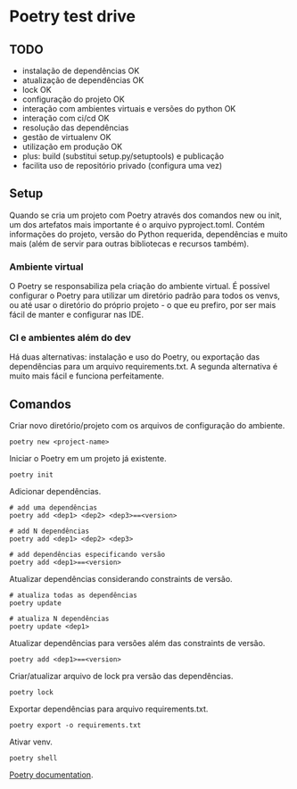 # Poetry test drive

## TODO

- instalação de dependências OK
- atualização de dependências OK
- lock OK
- configuração do projeto OK
- interação com ambientes virtuais e versões do python OK
- interação com ci/cd OK
- resolução das dependências
- gestão de virtualenv OK
- utilização em produção OK
- plus: build (substitui setup.py/setuptools) e publicação
- facilita uso de repositório privado (configura uma vez)

## Setup

Quando se cria um projeto com Poetry através dos comandos new ou init, um dos artefatos mais importante é o arquivo pyproject.toml. Contém informações do projeto, versão do Python requerida, dependências e muito mais (além de servir para outras bibliotecas e recursos também).

### Ambiente virtual

O Poetry se responsabiliza pela criação do ambiente virtual. É possível configurar o Poetry para utilizar um diretório padrão para todos os venvs, ou até usar o diretório do próprio projeto - o que eu prefiro, por ser mais fácil de manter e configurar nas IDE.

### CI e ambientes além do dev

Há duas alternativas: instalação e uso do Poetry, ou exportação das dependências para um arquivo requirements.txt. A segunda alternativa é muito mais fácil e funciona perfeitamente.

## Comandos

Criar novo diretório/projeto com os arquivos de configuração do ambiente.

```
poetry new <project-name>
```

Iniciar o Poetry em um projeto já existente. 

```
poetry init
```

Adicionar dependências.

```
# add uma dependências
poetry add <dep1> <dep2> <dep3>==<version>

# add N dependências
poetry add <dep1> <dep2> <dep3>

# add dependências especificando versão
poetry add <dep1>==<version>
```

Atualizar dependências considerando constraints de versão.

```
# atualiza todas as dependências
poetry update

# atualiza N dependências
poetry update <dep1>
```

Atualizar dependências para versões além das constraints de versão.

```
poetry add <dep1>==<version>
```

Criar/atualizar arquivo de lock pra versão das dependências.

```
poetry lock
```

Exportar dependências para arquivo requirements.txt.

```
poetry export -o requirements.txt
```

Ativar venv.

```
poetry shell
```

[Poetry documentation](https://python-poetry.org/docs).
